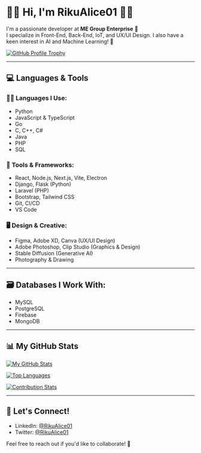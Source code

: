 # 👨‍💻 Hi, I'm RikuAlice01 👩‍💻
I'm a passionate developer at **ME Group Enterprise** 🤗  
I specialize in Front-End, Back-End, IoT, and UX/UI Design. I also have a keen interest in AI and Machine Learning! 🚀

[![GitHub Profile Trophy](https://github-profile-trophy.vercel.app/?username=RikuAlice01&theme=onedark&row=1&column7)](https://github.com/RikuAlice01)

---

## 💻 Languages & Tools

### 🧑‍💻 **Languages I Use:**
- Python
- JavaScript & TypeScript
- Go
- C, C++, C#
- Java
- PHP
- SQL

### 🔧 **Tools & Frameworks:**
- React, Node.js, Next.js, Vite, Electron
- Django, Flask (Python)
- Laravel (PHP)
- Bootstrap, Tailwind CSS
- Git, CI/CD
- VS Code

### 🖥️ **Design & Creative:**
- Figma, Adobe XD, Canva (UX/UI Design)
- Adobe Photoshop, Clip Studio (Graphics & Design)
- Stable Diffusion (Generative AI)
- Photography & Drawing

---

## 🗃️ Databases I Work With:
- MySQL
- PostgreSQL
- Firebase
- MongoDB

---

## 📊 My GitHub Stats
[![My GitHub Stats](https://github-readme-stats.vercel.app/api?username=RikuAlice01&show_icons=true&theme=radical)](https://github.com/RikuAlice01)

[![Top Languages](https://github-readme-stats.vercel.app/api/top-langs/?username=RikuAlice01&theme=dark&layout=compact)](https://github.com/RikuAlice01)

[![Contribution Stats](https://github-contribution-stats.vercel.app/api/?username=RikuAlice01)](https://github.com/RikuAlice01)

---

## 💬 Let's Connect!
- LinkedIn: [@RikuAlice01](https://www.linkedin.com/in/rikualice01)
- Twitter: [@RikuAlice01](https://twitter.com/RikuAlice01)

Feel free to reach out if you'd like to collaborate! 🤝
